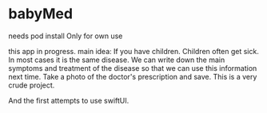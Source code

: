 # babyMed
needs pod install
Only for own use

this app in progress.
main idea:
If you have children.
Children often get sick.
In most cases it is the same disease.
We can write down the main symptoms and treatment of the disease so that we can use this information next time.
Take a photo of the doctor's prescription and save.
This is a very crude project.

And the first attempts to use swiftUI.
